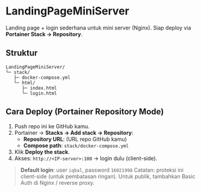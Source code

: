 # LandingPageMiniServer

Landing page + login sederhana untuk mini server (Nginx). Siap deploy via **Portainer Stack → Repository**.

## Struktur
```
LandingPageMiniServer/
└─ stack/
   ├─ docker-compose.yml
   └─ html/
      ├─ index.html
      └─ login.html
```

## Cara Deploy (Portainer Repository Mode)
1. Push repo ini ke GitHub kamu.
2. Portainer → **Stacks → Add stack → Repository**:
   - **Repository URL**: (URL repo GitHub kamu)
   - **Compose path**: `stack/docker-compose.yml`
3. Klik **Deploy the stack**.
4. Akses: `http://<IP-server>:100` → login dulu (client-side).

> **Default login**: user `iqbal`, password `16021998`
> Catatan: proteksi ini client-side (untuk pembatasan ringan). Untuk publik, tambahkan Basic Auth di Nginx / reverse proxy.
